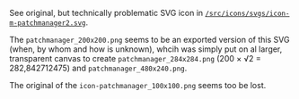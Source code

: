 See original, but technically problematic SVG icon in [`/src/icons/svgs/icon-m-patchmanager2.svg`](https://github.com/sailfishos-patches/patchmanager/blob/master/src/icons/svgs/icon-m-patchmanager2.svg).

The `patchmanager_200x200.png` seems to be an exported version of this SVG (when, by whom and how is unknown), whcih was simply put on al larger, transparent canvas to create `patchmanager_284x284.png` (200 × √2 = 282,842712475) and `patchmanager_480x240.png`.

The original of the `icon-patchmanager_100x100.png` seems too be lost.
